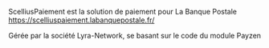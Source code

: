 ScelliusPaiement est la solution de paiement pour La Banque Postale 
https://scelliuspaiement.labanquepostale.fr/

Gérée par la société Lyra-Network, se basant sur le code du module Payzen
